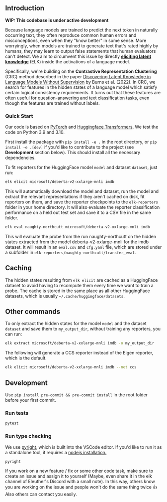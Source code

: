 ## Introduction

**WIP: This codebase is under active development**

Because language models are trained to predict the next token in naturally occurring text, they often reproduce common human errors and misconceptions, even when they "know better" in some sense. More worryingly, when models are trained to generate text that's rated highly by humans, they may learn to output false statements that human evaluators can't detect. We aim to circumvent this issue by directly [**eliciting latent knowledge**](https://docs.google.com/document/d/1WwsnJQstPq91_Yh-Ch2XRL8H_EpsnjrC1dwZXR37PC8/edit) (ELK) inside the activations of a language model.

Specifically, we're building on the **Contrastive Representation Clustering** (CRC) method described in the paper [Discovering Latent Knowledge in Language Models Without Supervision](https://arxiv.org/abs/2212.03827) by Burns et al. (2022). In CRC, we search for features in the hidden states of a language model which satisfy certain logical consistency requirements. It turns out that these features are often useful for question-answering and text classification tasks, even though the features are trained without labels.

### Quick **Start**

Our code is based on [PyTorch](http://pytorch.org) and [Huggingface Transformers](https://huggingface.co/docs/transformers/index). We test the code on Python 3.9 and 3.10.

First install the package with `pip install -e .` in the root directory, or `pip install -e .[dev]` if you'd like to contribute to the project (see **Development** section below). This should install all the necessary dependencies.

To fit reporters for the HuggingFace model `model` and dataset `dataset`, just run:

```bash
elk elicit microsoft/deberta-v2-xxlarge-mnli imdb
```

This will automatically download the model and dataset, run the model and extract the relevant representations if they aren't cached on disk, fit reporters on them, and save the reporter checkpoints to the `elk-reporters` folder in your home directory. It will also evaluate the reporter classification performance on a held out test set and save it to a CSV file in the same folder.

```bash
elk eval naughty-northcutt microsoft/deberta-v2-xxlarge-mnli imdb
```

This will evaluate the probe from the run naughty-northcutt on the hidden states extracted from the model deberta-v2-xxlarge-mnli for the imdb dataset. It will result in an `eval.csv` and `cfg.yaml` file, which are stored under a subfolder in `elk-reporters/naughty-northcutt/transfer_eval`.

## Caching

The hidden states resulting from `elk elicit` are cached as a HuggingFace dataset to avoid having to recompute them every time we want to train a probe. The cache is stored in the same place as all other HuggingFace datasets, which is usually `~/.cache/huggingface/datasets`.

## Other commands

To only extract the hidden states for the model `model` and the dataset `dataset` and save them to `my_output_dir`, without training any reporters, you can run:

```bash
elk extract microsoft/deberta-v2-xxlarge-mnli imdb -o my_output_dir
```

The following will generate a CCS reporter instead of the Eigen reporter, which is the default.

```bash
elk elicit microsoft/deberta-v2-xxlarge-mnli imdb --net ccs
```

## Development
Use `pip install pre-commit && pre-commit install` in the root folder before your first commit.

### Run tests
```bash
pytest
```
### Run type checking
We use [pyright](https://github.com/microsoft/pyright), which is built into the VSCode editor. If you'd like to run it as a standalone tool, it requires a [nodejs installation.](https://nodejs.org/en/download/)
```bash
pyright
```

If you work on a new feature / fix or some other code task, make sure to create an issue and assign it to yourself (Maybe, even share it in the elk channel of Eleuther's Discord with a small note). In this way, others know you are working on the issue and people won't do the same thing twice 👍 Also others can contact you easily.
